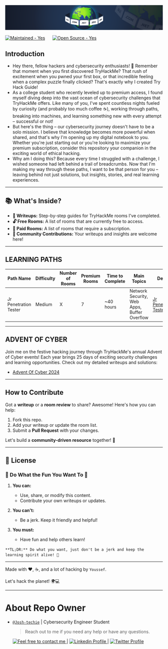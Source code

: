 <div style="center">
<img src="/Assets/Banner-Readme.png">
</div>

<div style="center">
<p align="center">

[![Maintained - Yes](https://img.shields.io/static/v1?label=Maintained&message=Yes&color=2ea44f&style=for-the-badge)](#)
&nbsp;&nbsp;&nbsp;&nbsp;
[![Open Source - Yes](https://img.shields.io/static/v1?label=Open+Source&message=Yes&color=2ea44f&style=for-the-badge)](#)

</p>
</div>

## Introduction

- Hey there, fellow hackers and cybersecurity enthusiasts! 🚀
Remember that moment when you first discovered TryHackMe? That rush of excitement when you pwned your first box, or that incredible feeling when a complex puzzle finally clicked? That's exactly why I created Try Hack Guide!
- As a college student who recently leveled up to premium access, I found myself diving deep into the vast ocean of cybersecurity challenges that TryHackMe offers. Like many of you, I've spent countless nights fueled by curiosity (and probably too much coffee ☕), working through paths, breaking into machines, and learning something new with every attempt – successful or not!
- But here's the thing – our cybersecurity journey doesn't have to be a solo mission. I believe that knowledge becomes more powerful when shared, and that's why I'm opening up my digital notebook to you. Whether you're just starting out or you're looking to maximize your premium subscription, consider this repository your companion in the exciting world of ethical hacking.
- Why am I doing this? Because every time I struggled with a challenge, I wished someone had left behind a trail of breadcrumbs. Now that I'm making my way through these paths, I want to be that person for you – leaving behind not just solutions, but insights, stories, and real learning experiences.

---

## 📚 What's Inside?

- **📝 Writeups:** Step-by-step guides for TryHackMe rooms I've completed.  
- **🔓 Free Rooms:** A list of rooms that are currently free to access.  
- **💸 Paid Rooms:** A list of rooms that require a subscription.  
- **🎨 Community Contributions:** Your writeups and insights are welcome here!  

---

## LEARNING PATHS

| Path Name                  | Difficulty | Number of Rooms | Premium Rooms | Time to Complete | Main Topics                           | Details                                      |
|----------------------------|------------|-----------------|---------------|------------------|---------------------------------------|----------------------------------------------|
| Jr Penetration Tester      | Medium     | X            | 7       | ~40 hours        | Network Security, Web Apps, Buffer Overflow | [Jr Penetration Tester](./Jr_Penetration_Tester.md)) |


--- 

## ADVENT OF CYBER

Join me on the festive hacking journey through TryHackMe's annual Advent of Cyber events! Each year brings 25 days of exciting security challenges and learning opportunities. Check out my detailed writeups and solutions:

- [Advent Of Cyber 2024](./AdventOfCode2024.md)

---

##  How to Contribute

Got a **writeup** or a **room review** to share? Awesome! Here's how you can help:  

1. Fork this repo.  
2. Add your writeup or update the room list.  
3. Submit a **Pull Request** with your changes.  

Let's build a **community-driven resource** together! 🚀  

---

## 📜 License

### 🎯 Do What the Fun You Want To 🎯  

1. **You can:**  
   - Use, share, or modify this content.  
   - Contribute your own writeups or updates.  

2. **You can't:**  
   - Be a jerk. Keep it friendly and helpful!  

3. **You must:**  
   - Have fun and help others learn!  

`**TL;DR:** Do what you want, just don't be a jerk and keep the learning spirit alive! 🌟 `

---

<div style="center">

Made with ❤️, ☕, and a lot of hacking by `Youssef`.  

Let's hack the planet! 🌍💻  
</div>

---

<h1> About Repo Owner </h1>

- [`@Josh-techie`]() | Cybersecurity Engineer Student

  > Reach out to me if you need any help or have any questions.

  <a href="mailto:youssef.abouyahia@e-polytechnique.ma">
  	<img alt="Feel free to contact me" src="https://img.shields.io/badge/-Ask_me_anything-blue?style=flat&logo=Gmail&logoColor=white&link=mailto:youssef.abouyahia@e-polytechnique.ma&color=3d85c6" />
  </a>
  <span> | </span>
    <a href="https://www.linkedin.com/in/youssef-abouyahia/">
        <img alt="Linkedin Profile" src="https://img.shields.io/badge/-Linkedin-0072b1?style=flat&logo=Linkedin&logoColor=white&link=https://www.linkedin.com/in/youssef-abouyahia/" />
    </a>
    <span> | </span>
    <a href="https://twitter.com/JoesephAb">
        <img alt="Twitter Profile" src="https://img.shields.io/badge/-Twitter-0072b1?style=flat&logo=Twitter&logoColor=white&link=https://twitter.com/JoesephAb&color=1DA1F2" />
    </a>
